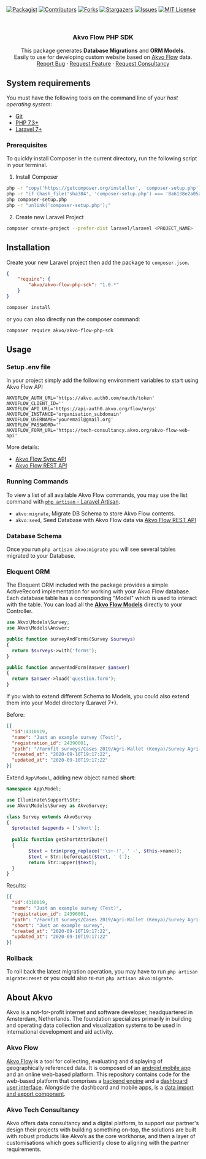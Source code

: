 [![Packagist][packagist-shield]][packagist-url]
[![Contributors][contributors-shield]][contributors-url]
[![Forks][forks-shield]][forks-url]
[![Stargazers][stars-shield]][stars-url]
[![Issues][issues-shield]][issues-url]
[![MIT License][license-shield]][license-url]

<br />
<p align="center">

  <h3 align="center">Akvo Flow PHP SDK</h3>

  <p align="center">
  This package generates <b>Database Migrations</b> and <b>ORM Models</b>. <br/>Easily to use for developing custom website based on <a href="https://akvo.org/capture-and-understand-data-that-matters/">Akvo Flow</a> data.
    <br />
    <a href="https://github.com/akvo/akvo-flow-php-sdk/issues">Report Bug</a>
    ·
    <a href="https://github.com/akvo/akvo-flow-php-sdk/issues">Request Feature</a>
    ·
    <a href="https://github.com/akvo/akvo-flow-php-sdk/issues">Request Consultancy</a>
  </p>
</p>

<!-- GETTING STARTED -->

## System requirements

You must have the following tools on the command line of your *host operating system*:

* [Git](https://git-scm.com/)
* [PHP 7.3+](http://php.net/manual/en/install.php)
* [Laravel 7+](https://laravel.com/docs/8.x/installation)

### Prerequisites

To quickly install Composer in the current directory, run the following script in your terminal.

1. Install Composer

```sh
php -r "copy('https://getcomposer.org/installer', 'composer-setup.php');"
php -r "if (hash_file('sha384', 'composer-setup.php') === '8a6138e2a05a8c28539c9f0fb361159823655d7ad2deecb371b04a83966c61223adc522b0189079e3e9e277cd72b8897') { echo 'Installer verified'; } else { echo 'Installer corrupt'; unlink('composer-setup.php'); } echo PHP_EOL;"
php composer-setup.php
php -r "unlink('composer-setup.php');"
```
2. Create new Laravel Project

```sh
composer create-project --prefer-dist laravel/laravel <PROJECT_NAME>
```

## Installation

Create your new Laravel project then add the package to `composer.json`.
```json
{
    "require": {
        "akvo/akvo-flow-php-sdk": "1.0.*"
    }
}
```
```bash
composer install
```

or you can also directly run the composer command:

```bash
composer require akvo/akvo-flow-php-sdk
```

## Usage

### Setup .env file

In your project simply add the following environment variables to start using Akvo Flow API

```
AKVOFLOW_AUTH_URL='https://akvo.auth0.com/oauth/token'
AKVOFLOW_CLIENT_ID=''
AKVOFLOW_API_URL='https://api-auth0.akvo.org/flow/orgs'
AKVOFLOW_INSTANCE='organisation_subdomain'
AKVOFLOW_USERNAME='youremail@gmail.org'
AKVOFLOW_PASSWORD=''
AKVOFLOW_FORM_URL='https://tech-consultancy.akvo.org/akvo-flow-web-api'
```

More details:

- [Akvo Flow Sync API](https://github.com/akvo/akvo-flow-api/wiki/Akvo-Flow-Sync-API)
- [Akvo Flow REST API](https://github.com/akvo/akvo-flow-api/wiki/Akvo-Flow-REST-API)


### Running Commands

To view a list of all available Akvo Flow commands, you may use the list command with [`php artisan` -  Laravel Artisan](https://laravel.com/docs/8.x/artisan).
- `akvo:migrate`, Migrate DB Schema to store Akvo Flow contents.
- `akvo:seed`, Seed Database with Akvo Flow data via [Akvo Flow REST API](https://github.com/akvo/akvo-flow-api/wiki/Akvo-Flow-REST-API)

### Database Schema

Once you run `php artisan akvo:migrate` you will see several tables migrated to your Database.

### Eloquent ORM

The Eloquent ORM included with the package provides a simple ActiveRecord implementation for working with your Akvo Flow database. Each database table has a corresponding "Model" which is used to interact with the table. You can load all the **[Akvo Flow Models](https://github.com/akvo/akvo-flow-php-sdk/tree/master/src/Models)** directly to your Controller.

```php
use Akvo\Models\Survey;
use Akvo\Models\Answer;

public function surveyAndForms(Survey $surveys)
{
  return $surveys->with('forms');
}

public function answerAndForm(Answer $answer)
{
  return $answer->load('question.form');
}
```

If you wish to extend different Schema to Models, you could also extend them into your Model directory (Laravel 7+).

Before:

```json
[{
  "id":4310019,
  "name": "Just an example survey (Test)",
  "registration_id": 24390001,
  "path": "/Farmfit surveys/Cases 2019/Agri-Wallet (Kenya)/Survey Agri-Wallet",
  "created_at": "2020-09-10T19:17:22",
  "updated_at": "2020-09-10T19:17:22"
}]
```

Extend `App\Model`, adding new object named __short__:

```php
Namespace App\Model;

use Illuminate\Support\Str;
use Akvo\Models\Survey as AkvoSurvey;

class Survey extends AkvoSurvey
{
  $protected $appends = ['short'];
  
  public function getShortAttribute()
  {
        $text = trim(preg_replace('!\s+-!', ' -', $this->name));
        $text = Str::beforeLast($text, ' (');
        return Str::upper($text);
  }
}

```

Results:

```json
[{
  "id":4310019,
  "name": "Just an example survey (Test)",
  "registration_id": 24390001,
  "path": "/Farmfit surveys/Cases 2019/Agri-Wallet (Kenya)/Survey Agri-Wallet",
  "short": "Just an example survey",
  "created_at": "2020-09-10T19:17:22",
  "updated_at": "2020-09-10T19:17:22"
}]
```

### Rollback

To roll back the latest migration operation, you may have to run `php artisan migrate:reset` or you could also re-run `php artisan akvo:migrate`.

## About Akvo

Akvo is a not-for-profit internet and software developer, headquartered in Amsterdam, Netherlands. The foundation specializes primarily in building and operating data collection and visualization systems to be used in international development and aid activity.

### Akvo Flow

[Akvo Flow](http://akvo.org/products/akvoflow/) is a tool for collecting, evaluating and displaying of geographically referenced data. It is composed of an [android mobile app](https://github.com/akvo/akvo-flow-mobile/) and an online web-based platform. This repository contains code for the web-based platform that comprises a [backend engine](https://github.com/akvo/akvo-flow/tree/master/GAE) and a [dashboard user interface](https://github.com/akvo/akvo-flow/tree/master/Dashboard).  Alongside the dashboard and mobile apps, is a [data import and export component](https://github.com/akvo/akvo-flow-services).

### Akvo Tech Consultancy

Akvo offers data consultancy and a digital platform, to support our partner's design their projects with building something on-top, the solutions are built with robust products like Akvo’s as the core workhorse, and then a layer of customisations which goes sufficiently close to aligning with the partner requirements.

<!-- MARKDOWN LINKS & IMAGES -->

[packagist-shield]: https://img.shields.io/packagist/dt/akvo/akvo-flow-php-sdk.svg?style=flat-square
[packagist-url]: https://packagist.org/packages/akvo/akvo-flow-php-sdk
[contributors-shield]: https://img.shields.io/github/contributors/akvo/akvo-flow-php-sdk.svg?style=flat-square
[contributors-url]: https://github.com/akvo/akvo-flow-php-sdk/graphs/contributors
[forks-shield]: https://img.shields.io/github/forks/akvo/akvo-flow-php-sdk.svg?style=flat-square
[forks-url]: https://github.com/akvo/akvo-flow-php-sdk/network/members
[stars-shield]: https://img.shields.io/github/stars/akvo/akvo-flow-php-sdk.svg?style=flat-square
[stars-url]: https://github.com/akvo/akvo-flow-php-sdk/stargazers
[issues-shield]: https://img.shields.io/github/issues/akvo/akvo-flow-php-sdk.svg?style=flat-square
[issues-url]: https://github.com/akvo/akvo-flow-php-sdk/issues
[license-shield]: https://img.shields.io/github/license/akvo/akvo-flow-php-sdk.svg?style=flat-square
[license-url]: https://github.com/akvo/akvo-flow-php-sdk/blob/master/LICENSE.txt

